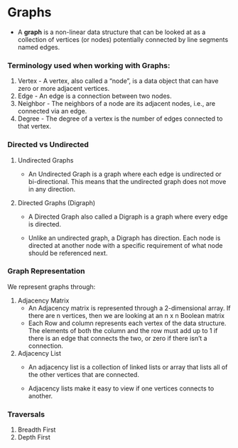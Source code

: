 # Graphs


* A **graph** is a non-linear data structure that can be looked at as a collection of vertices (or nodes) potentially connected by line segments named edges.

### Terminology used when working with Graphs:

1. Vertex - A vertex, also called a “node”, is a data object that can have zero or more adjacent vertices.
2. Edge - An edge is a connection between two nodes.
2. Neighbor - The neighbors of a node are its adjacent nodes, i.e., are connected via an edge.
3. Degree - The degree of a vertex is the number of edges connected to that vertex.


### Directed vs Undirected

1. Undirected Graphs
    * An Undirected Graph is a graph where each edge is undirected or bi-directional. This means that the undirected graph does not move in any direction.

2. Directed Graphs (Digraph)
    * A Directed Graph also called a Digraph is a graph where every edge is directed.

    * Unlike an undirected graph, a Digraph has direction. Each node is directed at another node with a specific requirement of what node should be referenced next.


### Graph Representation
We represent graphs through:

1. Adjacency Matrix
    * An Adjacency matrix is represented through a 2-dimensional array. If there are n vertices, then we are looking at an n x n Boolean matrix
    * Each Row and column represents each vertex of the data structure. The elements of both the column and the row must add up to 1 if there is an edge that connects the two, or zero if there isn’t a connection.
2. Adjacency List
    * An adjacency list is a collection of linked lists or array that lists all of the other vertices that are connected.

    * Adjacency lists make it easy to view if one vertices connects to another.

### Traversals

1. Breadth First
2. Depth First

